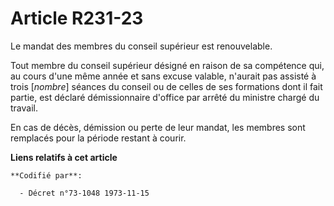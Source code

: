 # Article R231-23

Le mandat des membres du conseil supérieur est renouvelable.

Tout membre du conseil supérieur désigné en raison de sa compétence qui, au cours d'une même année et sans excuse valable,
n'aurait pas assisté à trois [*nombre*] séances du conseil ou de celles de ses formations dont il fait partie, est déclaré
démissionnaire d'office par arrêté du ministre chargé du travail.

En cas de décès, démission ou perte de leur mandat, les membres sont remplacés pour la période restant à courir.

**Liens relatifs à cet article**

	**Codifié par**:

	  - Décret n°73-1048 1973-11-15
